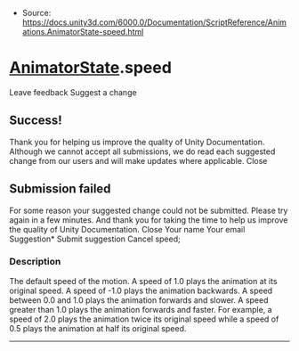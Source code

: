 * Source: https://docs.unity3d.com/6000.0/Documentation/ScriptReference/Animations.AnimatorState-speed.html

#  [AnimatorState](https://docs.unity3d.com/6000.0/Documentation/ScriptReference/Animations.AnimatorState.html).speed
Leave feedback
Suggest a change
## Success!
Thank you for helping us improve the quality of Unity Documentation. Although we cannot accept all submissions, we do read each suggested change from our users and will make updates where applicable.
Close
## Submission failed
For some reason your suggested change could not be submitted. Please <a>try again</a> in a few minutes. And thank you for taking the time to help us improve the quality of Unity Documentation.
Close
Your name Your email Suggestion* Submit suggestion
Cancel
speed; 
### Description
The default speed of the motion.
A speed of 1.0 plays the animation at its original speed. A speed of -1.0 plays the animation backwards. A speed between 0.0 and 1.0 plays the animation forwards and slower. A speed greater than 1.0 plays the animation forwards and faster. For example, a speed of 2.0 plays the animation twice its original speed while a speed of 0.5 plays the animation at half its original speed.
* * *
